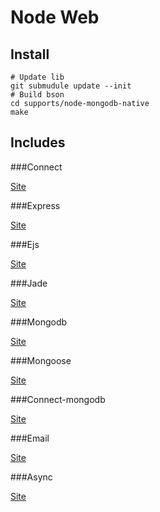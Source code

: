 Node Web
======================================

Install
--------------------------------------

	# Update lib
	git submudule update --init
	# Build bson
	cd supports/node-mongodb-native
	make

Includes
--------------------------------------

###Connect

[Site](https://github.com/senchalabs/connect)

###Express

[Site](https://github.com/visionmedia/express)

###Ejs

[Site](https://github.com/visionmedia/ejs)

###Jade

[Site](https://github.com/visionmedia/jade)


###Mongodb

[Site](https://github.com/christkv/node-mongodb-native)

###Mongoose

[Site](https://github.com/LearnBoost/mongoose)

###Connect-mongodb

[Site](https://github.com/masylum/connect-mongodb)

###Email

[Site](https://github.com/aheckmann/node-email)

###Async

[Site](https://github.com/caolan/async)


